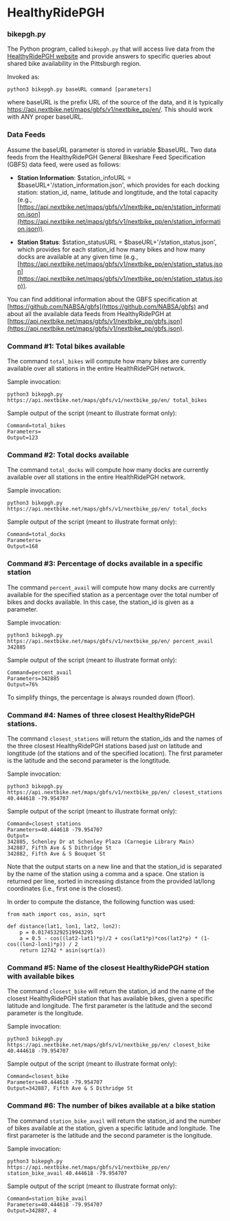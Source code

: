 # HealthyRidePGH 

### bikepgh.py
The Python program, called `bikepgh.py` that will access live data from the [HealthyRidePGH website](https://healthyridepgh.com/) and provide answers to specific queries about shared bike availability in the Pittsburgh region.

Invoked as:
```
python3 bikepgh.py baseURL command [parameters]  
```
where baseURL is the prefix URL of the source of the data, and it is typically https://api.nextbike.net/maps/gbfs/v1/nextbike_pp/en/. This should work with ANY proper baseURL.

### Data Feeds
Assume the baseURL parameter is stored in variable $baseURL. Two data feeds from the HealthyRidePGH General Bikeshare Feed Specification (GBFS) data feed, were used as follows:
* **Station Information**: $station_infoURL = $baseURL+'/station_information.json', which provides for each docking station: station_id, name, latitude
 and longtitude, and the total capacity (e.g., [https://api.nextbike.net/maps/gbfs/v1/nextbike_pp/en/station_information.json](https://api.nextbike.net/maps/gbfs/v1/nextbike_pp/en/station_information.json)).   

* **Station Status**: $station_statusURL = $baseURL+'/station_status.json', which provides for each station_id how many bikes and how many docks are available at any given time (e.g., [https://api.nextbike.net/maps/gbfs/v1/nextbike_pp/en/station_status.json](https://api.nextbike.net/maps/gbfs/v1/nextbike_pp/en/station_status.json)).

You can find additional information about the GBFS specification at [https://github.com/NABSA/gbfs](https://github.com/NABSA/gbfs) and about all the available data feeds from HealthyRidePGH at [https://api.nextbike.net/maps/gbfs/v1/nextbike_pp/gbfs.json](https://api.nextbike.net/maps/gbfs/v1/nextbike_pp/gbfs.json).


### Command #1: Total bikes available
The command `total_bikes` will compute how many bikes are currently available over all stations in the entire HealthRidePGH network.

Sample invocation:
```
python3 bikepgh.py https://api.nextbike.net/maps/gbfs/v1/nextbike_pp/en/ total_bikes
```

Sample output of the script (meant to illustrate format only):
```
Command=total_bikes
Parameters=
Output=123
```

### Command #2: Total docks available
The command `total_docks` will compute how many docks are currently available over all stations in the entire HealthRidePGH network.

Sample invocation:
```
python3 bikepgh.py https://api.nextbike.net/maps/gbfs/v1/nextbike_pp/en/ total_docks
```

Sample output of the script (meant to illustrate format only):
```
Command=total_docks
Parameters=
Output=168
```

### Command #3: Percentage of docks available in a specific station
The command `percent_avail` will compute how many docks are currently available for the specified station as a percentage over the total number of bikes and docks available. In this case, the station_id is given as a parameter.

Sample invocation:
```
python3 bikepgh.py https://api.nextbike.net/maps/gbfs/v1/nextbike_pp/en/ percent_avail 342885
```

Sample output of the script (meant to illustrate format only):
```
Command=percent_avail
Parameters=342885
Output=76%
```
To simplify things, the percentage is always rounded down (floor).

### Command #4: Names of three closest HealthyRidePGH stations.
The command `closest_stations` will return the station_ids and the names of the three closest HealthyRidePGH stations based just on latitude and longtitude (of the stations and of the specified location). The first parameter is the latitude and the second parameter is the longtitude.

Sample invocation:
```
python3 bikepgh.py https://api.nextbike.net/maps/gbfs/v1/nextbike_pp/en/ closest_stations 40.444618 -79.954707
```

Sample output of the script (meant to illustrate format only):
```
Command=closest_stations
Parameters=40.444618 -79.954707
Output=
342885, Schenley Dr at Schenley Plaza (Carnegie Library Main)
342887, Fifth Ave & S Dithridge St
342882, Fifth Ave & S Bouquet St
```
Note that the output starts on a new line and that the station_id is separated by the name of the station using a comma and a space. One station is returned per line, sorted in increasing distance from the provided lat/long coordinates (i.e., first one is the closest).

In order to compute the distance, the following function was used:

```
from math import cos, asin, sqrt

def distance(lat1, lon1, lat2, lon2):
    p = 0.017453292519943295
    a = 0.5 - cos((lat2-lat1)*p)/2 + cos(lat1*p)*cos(lat2*p) * (1-cos((lon2-lon1)*p)) / 2
    return 12742 * asin(sqrt(a))
```

### Command #5: Name of the closest HealthyRidePGH station with available bikes
The command `closest_bike` will return the station_id and the name of the closest HealthyRidePGH station that has available bikes, given a specific latitude and longitude. The first parameter is the latitude and the second parameter is the longitude.

Sample invocation:
```
python3 bikepgh.py https://api.nextbike.net/maps/gbfs/v1/nextbike_pp/en/ closest_bike 40.444618 -79.954707
```

Sample output of the script (meant to illustrate format only):
```
Command=closest_bike
Parameters=40.444618 -79.954707
Output=342887, Fifth Ave & S Dithridge St
```

### Command #6: The number of bikes available at a bike station 
The command `station_bike_avail` will return the station_id and the number of bikes available at the station, given a specific latitude and longitude. The first parameter is the latitude and the second parameter is the longitude.

Sample invocation:
```
python3 bikepgh.py https://api.nextbike.net/maps/gbfs/v1/nextbike_pp/en/ station_bike_avail 40.444618 -79.954707
```

Sample output of the script (meant to illustrate format only):
```
Command=station_bike_avail
Parameters=40.444618 -79.954707
Output=342887, 4
```


